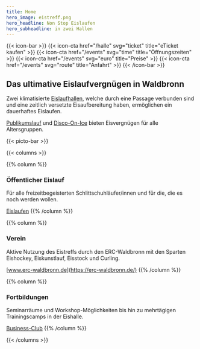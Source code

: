 ```yaml
---
title: Home
hero_image: eistreff.png
hero_headline: Non Stop Eislaufen
hero_subheadline: in zwei Hallen
---
```


{{< icon-bar >}}
  {{< icon-cta href="/halle" svg="ticket" title="eTicket kaufen" >}}
  {{< icon-cta href="/events" svg="time" title="Öffnungszeiten" >}}
  {{< icon-cta href="/events" svg="euro" title="Preise" >}}
  {{< icon-cta href="/events" svg="route" title="Anfahrt" >}}
{{< /icon-bar >}}

## Das ultimative Eislaufvergnügen in Waldbronn

Zwei klimatisierte [Eislaufhallen](/halle), welche durch eine Passage verbunden sind und eine zeitlich versetzte Eisaufbereitung haben, ermöglichen ein dauerhaftes Eislaufen.

[Publikumslauf](/halle) und [Disco-On-Ice](/halle) bieten Eisvergnügen für alle Altersgruppen.

{{< picto-bar >}}

{{< columns >}}

{{% column %}}
### Öffentlicher Eislauf

Für alle freizeitbegeisterten Schlittschuhläufer/innen und für die, die es noch werden wollen.

[Eislaufen](/halle)
{{% /column %}}

{{% column %}}
### Verein

Aktive Nutzung des Eistreffs durch den ERC-Waldbronn mit den Sparten Eishockey, Eiskunstlauf, Eisstock und Curling. 

[www.erc-waldbronn.de](https://erc-waldbronn.de/)
{{% /column %}}

{{% column %}}
### Fortbildungen

Seminarräume und Workshop-Möglichkeiten bis hin zu mehrtägigen Trainingscamps in der Eishalle. 

[Business-Club](/business-club)
{{% /column %}}

{{< /columns >}}
